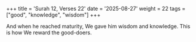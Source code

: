 +++
title = 'Surah 12, Verses 22'
date = '2025-08-27'
weight = 22
tags = ["good", "knowledge", "wisdom"]
+++

And when he reached maturity, We gave him wisdom and knowledge. This is how We reward the good-doers.